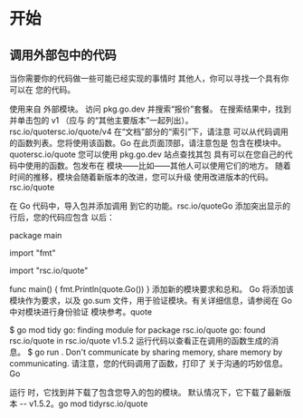 # 开始

## 调用外部包中的代码
当你需要你的代码做一些可能已经实现的事情时 其他人，你可以寻找一个具有你可以在 您的代码。

使用来自 外部模块。
访问 pkg.go.dev 并搜索“报价”套餐。
在搜索结果中，找到并单击包的 v1 （应与 的“其他主要版本”一起列出）。rsc.io/quotersc.io/quote/v4
在“文档”部分的“索引”下，请注意 可以从代码调用的函数列表。您将使用该函数。Go
在此页面顶部，请注意包是 包含在模块中。quotersc.io/quote
您可以使用 pkg.go.dev 站点查找其包 具有可以在您自己的代码中使用的函数。包发布在 模块——比如——其他人可以使用它们的地方。 随着时间的推移，模块会随着新版本的改进，您可以升级 使用改进版本的代码。rsc.io/quote

在 Go 代码中，导入包并添加调用 到它的功能。rsc.io/quoteGo
添加突出显示的行后，您的代码应包含 以后：

package main

import "fmt"

import "rsc.io/quote"

func main() {
fmt.Println(quote.Go())
}
添加新的模块要求和总和。
Go 将添加该模块作为要求，以及 go.sum 文件，用于验证模块。有关详细信息，请参阅在 Go 中对模块进行身份验证 模块参考。quote

$ go mod tidy
go: finding module for package rsc.io/quote
go: found rsc.io/quote in rsc.io/quote v1.5.2
运行代码以查看正在调用的函数生成的消息。
$ go run .
Don't communicate by sharing memory, share memory by communicating.
请注意，您的代码调用了函数，打印了 关于沟通的巧妙信息。Go

运行 时，它找到并下载了包含您导入的包的模块。 默认情况下，它下载了最新版本 -- v1.5.2。go mod tidyrsc.io/quote